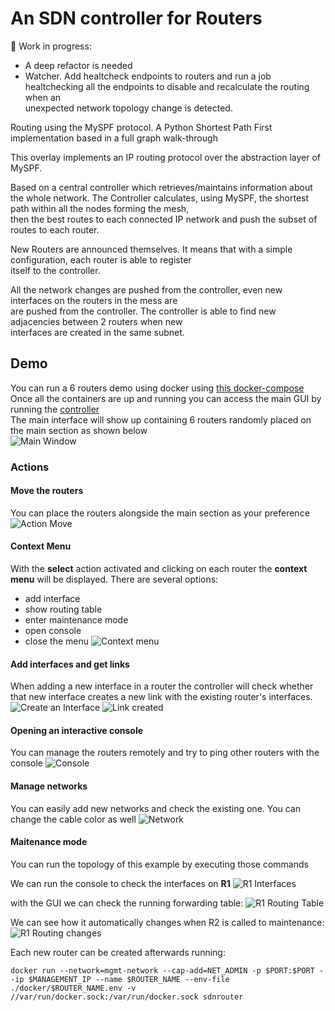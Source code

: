 # An SDN controller for Routers

🚧 Work in progress:
- A deep refactor is needed  
- Watcher. Add healtcheck endpoints to routers and run a job healtchecking all the endpoints to disable and recalculate the routing when an  
unexpected network topology change is detected.  

Routing using the MySPF protocol. A Python Shortest Path First implementation based in a full graph walk-through 

This overlay implements an IP routing protocol over the abstraction layer of MySPF.

Based on a central controller which retrieves/maintains information about the whole network. 
The Controller calculates, using MySPF, the shortest path within all the nodes forming the mesh,  
then the best routes to each connected IP network and push the subset of routes to each router.

New Routers are announced themselves. It means that with a simple configuration, each router is able to register  
itself to the controller.

All the network changes are pushed from the controller, even new interfaces on the routers in the mess are  
are pushed from the controller. The controller is able to find new adjacencies between 2 routers when new  
interfaces are created in the same subnet.

## Demo

You can run a 6 routers demo using docker using [this docker-compose](demo/docker-compose.yaml)  
Once all the containers are up and running you can access the main GUI by running the [controller](http://localhost:8089/controller)  
The main interface will show up containing 6 routers randomly placed on the main section as shown below  
![Main Window](https://github.com/juli-vert/RouterController/blob/main/img/main.png?raw=true)

### Actions
#### Move the routers
You can place the routers alongside the main section as your preference
![Action Move](https://github.com/juli-vert/RouterController/blob/main/img/move.png?raw=true)

#### Context Menu
With the **select** action activated and clicking on each router the **context menu** will be displayed. There are several options:
- add interface
- show routing table
- enter maintenance mode
- open console
- close the menu
![Context menu](https://github.com/juli-vert/RouterController/blob/main/img/context.png?raw=true)

#### Add interfaces and get links
When adding a new interface in a router the controller will check whether that new interface creates a new link with the existing router's interfaces.  
![Create an Interface](https://github.com/juli-vert/RouterController/blob/main/img/interface.png?raw=true)
![Link created](https://github.com/juli-vert/RouterController/blob/main/img/link.png?raw=true)

#### Opening an interactive console
You can manage the routers remotely and try to ping other routers with the console
![Console](https://github.com/juli-vert/RouterController/blob/main/img/console.png?raw=true)

#### Manage networks
You can easily add new networks and check the existing one. You can change the cable color as well
![Network](https://github.com/juli-vert/RouterController/blob/main/img/networks.png?raw=true)

#### Maitenance mode
You can run the topology of this example by executing those commands

We can run the console to check the interfaces on **R1**
![R1 Interfaces](https://github.com/juli-vert/RouterController/blob/main/img/demo-r1-interfaces.png?raw=true)

with the GUI we can check the running forwarding table:
![R1 Routing Table](https://github.com/juli-vert/RouterController/blob/main/img/demo-r1-routing.png?raw=true)

We can see how it automatically changes when R2 is called to maintenance:
![R1 Routing changes](https://github.com/juli-vert/RouterController/blob/main/img/demo-r1-with-r2-maintenance.png?raw=true)



Each new router can be created afterwards running:
```
docker run --network=mgmt-network --cap-add=NET_ADMIN -p $PORT:$PORT --ip $MANAGEMENT_IP --name $ROUTER_NAME --env-file ./docker/$ROUTER_NAME.env -v //var/run/docker.sock:/var/run/docker.sock sdnrouter
```

